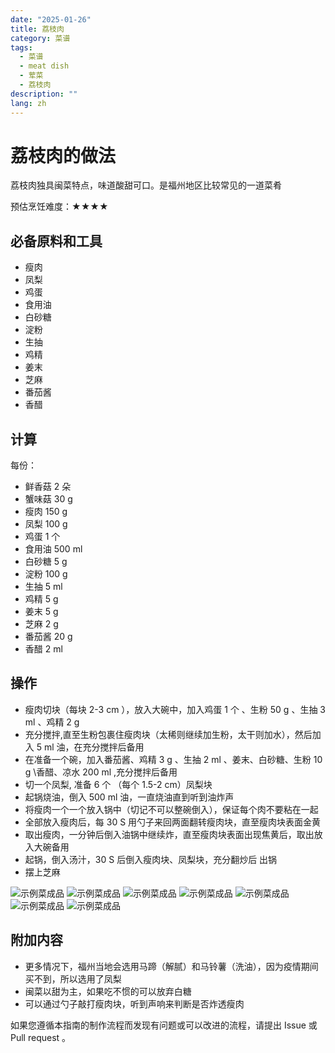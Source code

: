 ```yaml
---
date: "2025-01-26"
title: 荔枝肉
category: 菜谱
tags:
  - 菜谱
  - meat dish
  - 荤菜
  - 荔枝肉
description: ""
lang: zh
---
```


# 荔枝肉的做法

荔枝肉独具闽菜特点，味道酸甜可口。是福州地区比较常见的一道菜肴

预估烹饪难度：★★★★

## 必备原料和工具

* 瘦肉
* 凤梨
* 鸡蛋
* 食用油
* 白砂糖
* 淀粉
* 生抽
* 鸡精
* 姜末
* 芝麻
* 番茄酱
* 香醋

## 计算

每份：

* 鲜香菇 2 朵
* 蟹味菇 30 g
* 瘦肉 150 g
* 凤梨 100 g
* 鸡蛋 1 个
* 食用油 500 ml
* 白砂糖 5 g
* 淀粉 100 g
* 生抽 5 ml
* 鸡精 5 g
* 姜末 5 g
* 芝麻 2 g
* 番茄酱 20 g
* 香醋 2 ml

## 操作

* 瘦肉切块（每块 2-3 cm ），放入大碗中，加入鸡蛋 1 个 、生粉 50 g 、生抽 3 ml 、鸡精 2 g
* 充分搅拌,直至生粉包裹住瘦肉块（太稀则继续加生粉，太干则加水），然后加入 5 ml 油，在充分搅拌后备用
* 在准备一个碗，加入番茄酱、鸡精 3 g 、生抽 2 ml 、姜末、白砂糖、生粉 10 g \香醋、凉水 200 ml ,充分搅拌后备用
* 切一个凤梨, 准备 6 个 （每个 1.5-2 cm）凤梨块
* 起锅烧油，倒入 500 ml 油，一直烧油直到听到油炸声
* 将瘦肉一个一个放入锅中（切记不可以整碗倒入），保证每个肉不要粘在一起
* 全部放入瘦肉后，每 30 S 用勺子来回两面翻转瘦肉块，直至瘦肉块表面金黄
* 取出瘦肉，一分钟后倒入油锅中继续炸，直至瘦肉块表面出现焦黄后，取出放入大碗备用
* 起锅，倒入汤汁，30 S 后倒入瘦肉块、凤梨块，充分翻炒后 出锅
* 摆上芝麻

![示例菜成品](./1.jpeg)
![示例菜成品](./2.jpeg)
![示例菜成品](./3.jpeg)
![示例菜成品](./4.jpeg)
![示例菜成品](./5.jpeg)
![示例菜成品](./6.jpeg)
![示例菜成品](./7.jpeg)

## 附加内容

* 更多情况下，福州当地会选用马蹄（解腻）和马铃薯（洗油），因为疫情期间买不到，所以选用了凤梨
* 闽菜以甜为主，如果吃不惯的可以放弃白糖
* 可以通过勺子敲打瘦肉块，听到声响来判断是否炸透瘦肉

如果您遵循本指南的制作流程而发现有问题或可以改进的流程，请提出 Issue 或 Pull request 。
